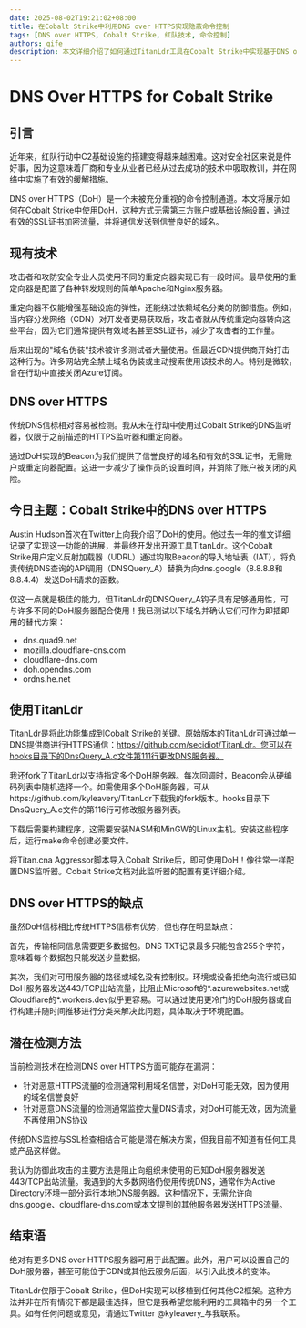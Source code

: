 ```yaml
---
date: 2025-08-02T19:21:02+08:00
title: 在Cobalt Strike中利用DNS over HTTPS实现隐蔽命令控制
tags: [DNS over HTTPS, Cobalt Strike, 红队技术, 命令控制]
authors: qife
description: 本文详细介绍了如何通过TitanLdr工具在Cobalt Strike中实现基于DNS over HTTPS的隐蔽通信，包括技术原理、配置方法以及与传统DNS信标的对比分析。
---
```


# DNS Over HTTPS for Cobalt Strike

## 引言
近年来，红队行动中C2基础设施的搭建变得越来越困难。这对安全社区来说是件好事，因为这意味着厂商和专业从业者已经从过去成功的技术中吸取教训，并在网络中实施了有效的缓解措施。

DNS over HTTPS（DoH）是一个未被充分重视的命令控制通道。本文将展示如何在Cobalt Strike中使用DoH，这种方式无需第三方账户或基础设施设置，通过有效的SSL证书加密流量，并将通信发送到信誉良好的域名。

## 现有技术
攻击者和攻防安全专业人员使用不同的重定向器实现已有一段时间。最早使用的重定向器是配置了各种转发规则的简单Apache和Nginx服务器。

重定向器不仅能增强基础设施的弹性，还能绕过依赖域名分类的防御措施。例如，当内容分发网络（CDN）对开发者更易获取后，攻击者就从传统重定向器转向这些平台，因为它们通常提供有效域名甚至SSL证书，减少了攻击者的工作量。

后来出现的"域名伪装"技术被许多测试者大量使用。但最近CDN提供商开始打击这种行为。许多网站完全禁止域名伪装或主动搜索使用该技术的人。特别是微软，曾在行动中直接关闭Azure订阅。

## DNS over HTTPS
传统DNS信标相对容易被检测。我从未在行动中使用过Cobalt Strike的DNS监听器，仅限于之前描述的HTTPS监听器和重定向器。

通过DoH实现的Beacon为我们提供了信誉良好的域名和有效的SSL证书，无需账户或重定向器配置。这进一步减少了操作员的设置时间，并消除了账户被关闭的风险。

## 今日主题：Cobalt Strike中的DNS over HTTPS
Austin Hudson首次在Twitter上向我介绍了DoH的使用。他过去一年的推文详细记录了实现这一功能的进展，并最终开发出开源工具TitanLdr。这个Cobalt Strike用户定义反射加载器（UDRL）通过钩取Beacon的导入地址表（IAT），将负责传统DNS查询的API调用（DNSQuery_A）替换为向dns.google（8.8.8.8和8.8.4.4）发送DoH请求的函数。

仅这一点就是极佳的能力，但TitanLdr的DNSQuery_A钩子具有足够通用性，可与许多不同的DoH服务器配合使用！我已测试以下域名并确认它们可作为即插即用的替代方案：

- dns.quad9.net
- mozilla.cloudflare-dns.com
- cloudflare-dns.com
- doh.opendns.com
- ordns.he.net

## 使用TitanLdr
TitanLdr是将此功能集成到Cobalt Strike的关键。原始版本的TitanLdr可通过单一DNS提供商进行HTTPS通信：https://github.com/secidiot/TitanLdr。您可以在hooks目录下的DnsQuery_A.c文件第111行更改DNS服务器。

我还fork了TitanLdr以支持指定多个DoH服务器。每次回调时，Beacon会从硬编码列表中随机选择一个。如需使用多个DoH服务器，可从https://github.com/kyleavery/TitanLdr下载我的fork版本。hooks目录下DnsQuery_A.c文件的第116行可修改服务器列表。

下载后需要构建程序，这需要安装NASM和MinGW的Linux主机。安装这些程序后，运行make命令创建必要文件。

将Titan.cna Aggressor脚本导入Cobalt Strike后，即可使用DoH！像往常一样配置DNS监听器。Cobalt Strike文档对此监听器的配置有更详细介绍。

## DNS over HTTPS的缺点
虽然DoH信标相比传统HTTPS信标有优势，但也存在明显缺点：

首先，传输相同信息需要更多数据包。DNS TXT记录最多只能包含255个字符，意味着每个数据包只能发送少量数据。

其次，我们对可用服务器的路径或域名没有控制权。环境或设备拒绝向流行或已知DoH服务器发送443/TCP出站流量，比阻止Microsoft的*.azurewebsites.net或Cloudflare的*.workers.dev似乎更容易。可以通过使用更冷门的DoH服务器或自行构建并随时间推移进行分类来解决此问题，具体取决于环境配置。

## 潜在检测方法
当前检测技术在检测DNS over HTTPS方面可能存在漏洞：

- 针对恶意HTTPS流量的检测通常利用域名信誉，对DoH可能无效，因为使用的域名信誉良好
- 针对恶意DNS流量的检测通常监控大量DNS请求，对DoH可能无效，因为流量不再使用DNS协议

传统DNS监控与SSL检查相结合可能是潜在解决方案，但我目前不知道有任何工具或产品这样做。

我认为防御此攻击的主要方法是阻止向组织未使用的已知DoH服务器发送443/TCP出站流量。我遇到的大多数网络仍使用传统DNS，通常作为Active Directory环境一部分运行本地DNS服务器。这种情况下，无需允许向dns.google、cloudflare-dns.com或本文提到的其他服务器发送HTTPS流量。

## 结束语
绝对有更多DNS over HTTPS服务器可用于此配置。此外，用户可以设置自己的DoH服务器，甚至可能位于CDN或其他云服务后面，以引入此技术的变体。

TitanLdr仅限于Cobalt Strike，但DoH实现可以移植到任何其他C2框架。这种方法并非在所有情况下都是最佳选择，但它是我希望您能利用的工具箱中的另一个工具。如有任何问题或意见，请通过Twitter @kyleavery_与我联系。